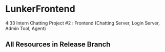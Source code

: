 # LunkerFrontend
4:33 Intern Chatting Project #2 : Frontend (Chatting Server, Login Server, Admin Tool, Agent)

## All Resources in Release Branch
